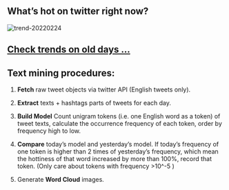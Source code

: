 ## What’s hot on twitter right now?

![trend-20220224][wordcloud]

[wordcloud]: https://raw.githubusercontent.com/xdqc/tweet-trend-everyday/master/word-cloud/trend-20220224.png?token=AF5V4P7ADR6KQBZ4CEDTNIK6AXRMU "trend-20220224"

## [Check trends on old days ...](https://github.com/xdqc/tweet-trend-everyday/tree/master/word-cloud)

## Text mining procedures:

1. **Fetch** raw tweet objects via twitter API (English tweets only).

2. **Extract** texts + hashtags parts of tweets for each day.

3. **Build Model** Count unigram tokens (i.e. one English word as a token) of tweet texts, calculate the occurrence frequency of each token, order by frequency high to low.

4. **Compare** today’s model and yesterday’s model. If today’s frequency of one token is higher than 2 times of yesterday’s frequency, which mean the hottiness of that word increased by more than 100%, record that token. (Only care about tokens with frequency >10^-5 )

5. Generate **Word Cloud** images.

